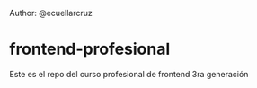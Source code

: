 Author: @ecuellarcruz

frontend-profesional
====================

Este es el repo del curso profesional de frontend 3ra generación 
